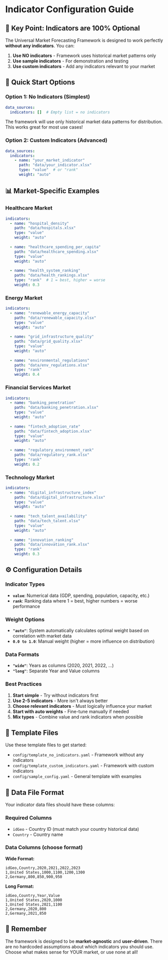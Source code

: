 # Indicator Configuration Guide

## 🎯 **Key Point: Indicators are 100% Optional**

The Universal Market Forecasting Framework is designed to work perfectly **without any indicators**. You can:

1. **Use NO indicators** - Framework uses historical market patterns only
2. **Use sample indicators** - For demonstration and testing
3. **Use custom indicators** - Add any indicators relevant to your market

## 🚀 **Quick Start Options**

### Option 1: No Indicators (Simplest)
```yaml
data_sources:
  indicators: []  # Empty list = no indicators
```

The framework will use only historical market data patterns for distribution. This works great for most use cases!

### Option 2: Custom Indicators (Advanced)
```yaml
data_sources:
  indicators:
    - name: "your_market_indicator"
      path: "data/your_indicator.xlsx"
      type: "value"  # or "rank"
      weight: "auto"
```

## 📊 **Market-Specific Examples**

### Healthcare Market
```yaml
indicators:
  - name: "hospital_density"
    path: "data/hospitals.xlsx"
    type: "value"
    weight: "auto"
  
  - name: "healthcare_spending_per_capita"
    path: "data/healthcare_spending.xlsx"
    type: "value"
    weight: "auto"
    
  - name: "health_system_ranking"
    path: "data/health_rankings.xlsx"
    type: "rank"  # 1 = best, higher = worse
    weight: 0.3
```

### Energy Market
```yaml
indicators:
  - name: "renewable_energy_capacity"
    path: "data/renewable_capacity.xlsx"
    type: "value"
    weight: "auto"
    
  - name: "grid_infrastructure_quality"
    path: "data/grid_quality.xlsx"
    type: "value"
    weight: "auto"
    
  - name: "environmental_regulations"
    path: "data/env_regulations.xlsx"
    type: "rank"
    weight: 0.4
```

### Financial Services Market
```yaml
indicators:
  - name: "banking_penetration"
    path: "data/banking_penetration.xlsx"
    type: "value"
    weight: "auto"
    
  - name: "fintech_adoption_rate"
    path: "data/fintech_adoption.xlsx"
    type: "value"
    weight: "auto"
    
  - name: "regulatory_environment_rank"
    path: "data/regulatory_rank.xlsx"
    type: "rank"
    weight: 0.2
```

### Technology Market
```yaml
indicators:
  - name: "digital_infrastructure_index"
    path: "data/digital_infrastructure.xlsx"
    type: "value"
    weight: "auto"
    
  - name: "tech_talent_availability"
    path: "data/tech_talent.xlsx"
    type: "value"
    weight: "auto"
    
  - name: "innovation_ranking"
    path: "data/innovation_rank.xlsx"
    type: "rank"
    weight: 0.3
```

## ⚙️ **Configuration Details**

### Indicator Types
- **`value`**: Numerical data (GDP, spending, population, capacity, etc.)
- **`rank`**: Ranking data where 1 = best, higher numbers = worse performance

### Weight Options
- **`"auto"`**: System automatically calculates optimal weight based on correlation with market data
- **`0.0 to 1.0`**: Manual weight (higher = more influence on distribution)

### Data Formats
- **`"wide"`**: Years as columns (2020, 2021, 2022, ...)
- **`"long"`**: Separate Year and Value columns

### Best Practices
1. **Start simple** - Try without indicators first
2. **Use 2-5 indicators** - More isn't always better
3. **Choose relevant indicators** - Must logically influence your market
4. **Start with auto weights** - Fine-tune manually if needed
5. **Mix types** - Combine value and rank indicators when possible

## 🔧 **Template Files**

Use these template files to get started:

- `config/template_no_indicators.yaml` - Framework without any indicators
- `config/template_custom_indicators.yaml` - Framework with custom indicators
- `config/sample_config.yaml` - General template with examples

## 📝 **Data File Format**

Your indicator data files should have these columns:

### Required Columns
- `idGeo` - Country ID (must match your country historical data)
- `Country` - Country name

### Data Columns (choose format)

**Wide Format:**
```csv
idGeo,Country,2020,2021,2022,2023
1,United States,1000,1100,1200,1300
2,Germany,800,850,900,950
```

**Long Format:**
```csv
idGeo,Country,Year,Value
1,United States,2020,1000
1,United States,2021,1100
2,Germany,2020,800
2,Germany,2021,850
```

## 🎉 **Remember**

The framework is designed to be **market-agnostic** and **user-driven**. There are no hardcoded assumptions about which indicators you should use. Choose what makes sense for YOUR market, or use none at all!